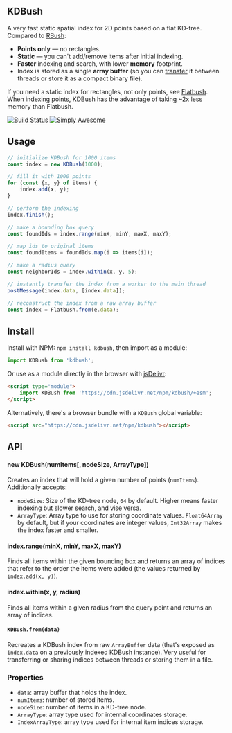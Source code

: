 ## KDBush

A very fast static spatial index for 2D points based on a flat KD-tree.
Compared to [RBush](https://github.com/mourner/rbush):

- **Points only** — no rectangles.
- **Static** — you can't add/remove items after initial indexing.
- **Faster** indexing and search, with lower **memory** footprint.
- Index is stored as a single **array buffer** (so you can [transfer](https://developer.mozilla.org/en-US/docs/Glossary/Transferable_objects) it between threads or store it as a compact binary file).


If you need a static index for rectangles, not only points, see [Flatbush](https://github.com/mourner/flatbush). When indexing points, KDBush has the advantage of taking ~2x less memory than Flatbush.

[![Build Status](https://github.com/mourner/kdbush/workflows/Node/badge.svg?branch=master)](https://github.com/mourner/kdbush/actions)
[![Simply Awesome](https://img.shields.io/badge/simply-awesome-brightgreen.svg)](https://github.com/mourner/projects)

## Usage

```js
// initialize KDBush for 1000 items
const index = new KDBush(1000);

// fill it with 1000 points
for (const {x, y} of items) {
    index.add(x, y);
}

// perform the indexing
index.finish();

// make a bounding box query
const foundIds = index.range(minX, minY, maxX, maxY);

// map ids to original items
const foundItems = foundIds.map(i => items[i]);

// make a radius query
const neighborIds = index.within(x, y, 5);

// instantly transfer the index from a worker to the main thread
postMessage(index.data, [index.data]);

// reconstruct the index from a raw array buffer
const index = Flatbush.from(e.data);
```

## Install

Install with NPM: `npm install kdbush`, then import as a module:

```js
import KDBush from 'kdbush';
```

Or use as a module directly in the browser with [jsDelivr](https://www.jsdelivr.com/esm):

```html
<script type="module">
    import KDBush from 'https://cdn.jsdelivr.net/npm/kdbush/+esm';
</script>
```

Alternatively, there's a browser bundle with a `KDBush` global variable:

```html
<script src="https://cdn.jsdelivr.net/npm/kdbush"></script>
```

## API

#### new KDBush(numItems[, nodeSize, ArrayType])

Creates an index that will hold a given number of points (`numItems`). Additionally accepts:

- `nodeSize`: Size of the KD-tree node, `64` by default. Higher means faster indexing but slower search, and vise versa.
- `ArrayType`: Array type to use for storing coordinate values. `Float64Array` by default, but if your coordinates are integer values, `Int32Array` makes the index faster and smaller.

#### index.range(minX, minY, maxX, maxY)

Finds all items within the given bounding box and returns an array of indices that refer to the order the items were added (the values returned by `index.add(x, y)`).

#### index.within(x, y, radius)

Finds all items within a given radius from the query point and returns an array of indices.

#### `KDBush.from(data)`

Recreates a KDBush index from raw `ArrayBuffer` data
(that's exposed as `index.data` on a previously indexed KDBush instance).
Very useful for transferring or sharing indices between threads or storing them in a file.

### Properties

- `data`: array buffer that holds the index.
- `numItems`: number of stored items.
- `nodeSize`: number of items in a KD-tree node.
- `ArrayType`: array type used for internal coordinates storage.
- `IndexArrayType`: array type used for internal item indices storage.
